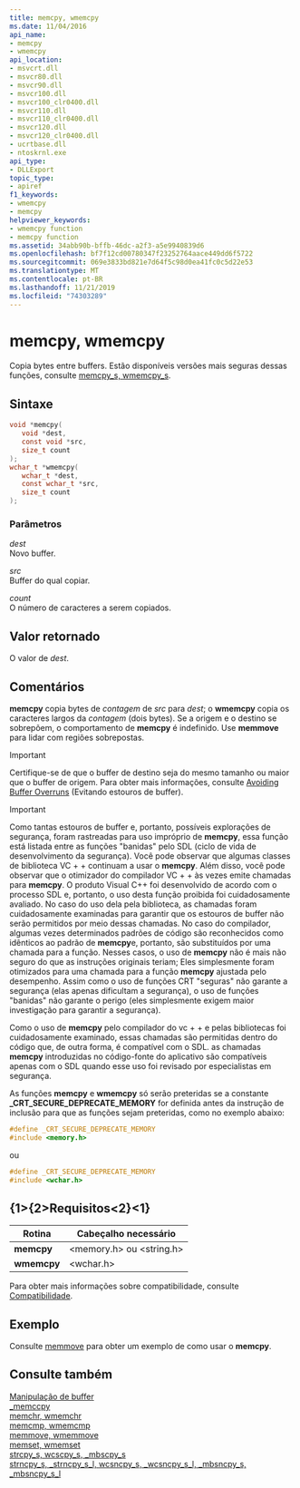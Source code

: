 ```yaml
---
title: memcpy, wmemcpy
ms.date: 11/04/2016
api_name:
- memcpy
- wmemcpy
api_location:
- msvcrt.dll
- msvcr80.dll
- msvcr90.dll
- msvcr100.dll
- msvcr100_clr0400.dll
- msvcr110.dll
- msvcr110_clr0400.dll
- msvcr120.dll
- msvcr120_clr0400.dll
- ucrtbase.dll
- ntoskrnl.exe
api_type:
- DLLExport
topic_type:
- apiref
f1_keywords:
- wmemcpy
- memcpy
helpviewer_keywords:
- wmemcpy function
- memcpy function
ms.assetid: 34abb90b-bffb-46dc-a2f3-a5e9940839d6
ms.openlocfilehash: bf7f12cd00780347f23252764aace449dd6f5722
ms.sourcegitcommit: 069e3833bd821e7d64f5c98d0ea41fc0c5d22e53
ms.translationtype: MT
ms.contentlocale: pt-BR
ms.lasthandoff: 11/21/2019
ms.locfileid: "74303289"
---
```

# <a name="memcpy-wmemcpy"></a>memcpy, wmemcpy

Copia bytes entre buffers. Estão disponíveis versões mais seguras dessas funções, consulte [memcpy_s, wmemcpy_s](memcpy-s-wmemcpy-s.md).

## <a name="syntax"></a>Sintaxe

```C
void *memcpy(
   void *dest,
   const void *src,
   size_t count
);
wchar_t *wmemcpy(
   wchar_t *dest,
   const wchar_t *src,
   size_t count
);
```

### <a name="parameters"></a>Parâmetros

*dest*<br/>
Novo buffer.

*src*<br/>
Buffer do qual copiar.

*count*<br/>
O número de caracteres a serem copiados.

## <a name="return-value"></a>Valor retornado

O valor de *dest*.

## <a name="remarks"></a>Comentários

**memcpy** copia bytes de *contagem* de *src* para *dest*; o **wmemcpy** copia os caracteres largos da *contagem* (dois bytes). Se a origem e o destino se sobrepõem, o comportamento de **memcpy** é indefinido. Use **memmove** para lidar com regiões sobrepostas.

> [!IMPORTANT]
> Certifique-se de que o buffer de destino seja do mesmo tamanho ou maior que o buffer de origem. Para obter mais informações, consulte [Avoiding Buffer Overruns](/windows/win32/SecBP/avoiding-buffer-overruns) (Evitando estouros de buffer).

> [!IMPORTANT]
> Como tantas estouros de buffer e, portanto, possíveis explorações de segurança, foram rastreadas para uso impróprio de **memcpy**, essa função está listada entre as funções "banidas" pelo SDL (ciclo de vida de desenvolvimento da segurança).  Você pode observar que algumas classes de biblioteca VC + + continuam a usar o **memcpy**.  Além disso, você pode observar que o otimizador do compilador VC + + às vezes emite chamadas para **memcpy**.  O produto Visual C++ foi desenvolvido de acordo com o processo SDL e, portanto, o uso desta função proibida foi cuidadosamente avaliado.  No caso do uso dela pela biblioteca, as chamadas foram cuidadosamente examinadas para garantir que os estouros de buffer não serão permitidos por meio dessas chamadas.  No caso do compilador, algumas vezes determinados padrões de código são reconhecidos como idênticos ao padrão de **memcpy**e, portanto, são substituídos por uma chamada para a função.  Nesses casos, o uso de **memcpy** não é mais não seguro do que as instruções originais teriam; Eles simplesmente foram otimizados para uma chamada para a função **memcpy** ajustada pelo desempenho.  Assim como o uso de funções CRT "seguras" não garante a segurança (elas apenas dificultam a segurança), o uso de funções "banidas" não garante o perigo (eles simplesmente exigem maior investigação para garantir a segurança).
>
> Como o uso de **memcpy** pelo compilador do vc + + e pelas bibliotecas foi cuidadosamente examinado, essas chamadas são permitidas dentro do código que, de outra forma, é compatível com o SDL.  as chamadas **memcpy** introduzidas no código-fonte do aplicativo são compatíveis apenas com o SDL quando esse uso foi revisado por especialistas em segurança.

As funções **memcpy** e **wmemcpy** só serão preteridas se a constante **_CRT_SECURE_DEPRECATE_MEMORY** for definida antes da instrução de inclusão para que as funções sejam preteridas, como no exemplo abaixo:

```C
#define _CRT_SECURE_DEPRECATE_MEMORY
#include <memory.h>
```

ou

```C
#define _CRT_SECURE_DEPRECATE_MEMORY
#include <wchar.h>
```

## <a name="requirements"></a>{1&gt;{2&gt;Requisitos&lt;2}&lt;1}

|Rotina|Cabeçalho necessário|
|-------------|---------------------|
|**memcpy**|\<memory.h> ou \<string.h>|
|**wmemcpy**|\<wchar.h>|

Para obter mais informações sobre compatibilidade, consulte [Compatibilidade](../../c-runtime-library/compatibility.md).

## <a name="example"></a>Exemplo

Consulte [memmove](memmove-wmemmove.md) para obter um exemplo de como usar o **memcpy**.

## <a name="see-also"></a>Consulte também

[Manipulação de buffer](../../c-runtime-library/buffer-manipulation.md)<br/>
[_memccpy](memccpy.md)<br/>
[memchr, wmemchr](memchr-wmemchr.md)<br/>
[memcmp, wmemcmp](memcmp-wmemcmp.md)<br/>
[memmove, wmemmove](memmove-wmemmove.md)<br/>
[memset, wmemset](memset-wmemset.md)<br/>
[strcpy_s, wcscpy_s, _mbscpy_s](strcpy-s-wcscpy-s-mbscpy-s.md)<br/>
[strncpy_s, _strncpy_s_l, wcsncpy_s, _wcsncpy_s_l, _mbsncpy_s, _mbsncpy_s_l](strncpy-s-strncpy-s-l-wcsncpy-s-wcsncpy-s-l-mbsncpy-s-mbsncpy-s-l.md)<br/>
